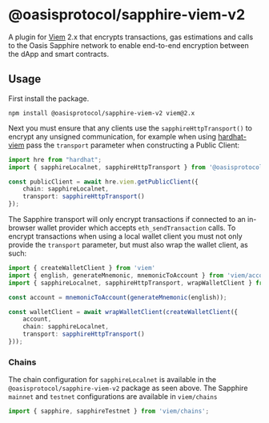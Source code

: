 # @oasisprotocol/sapphire-viem-v2

A plugin for [Viem] 2.x that encrypts transactions, gas estimations and calls to
the Oasis Sapphire network to enable end-to-end encryption between the dApp and
smart contracts.

[Viem]: https://viem.sh/

## Usage

First install the package.

```
npm install @oasisprotocol/sapphire-viem-v2 viem@2.x
```

Next you must ensure that any clients use the `sapphireHttpTransport()` to encrypt
any unsigned communication, for example when using [hardhat-viem] pass the
`transport` parameter when constructing a Public Client:

[hardhat-viem]: https://hardhat.org/hardhat-runner/docs/advanced/using-viem

```typescript
import hre from "hardhat";
import { sapphireLocalnet, sapphireHttpTransport } from '@oasisprotocol/sapphire-viem-v2';

const publicClient = await hre.viem.getPublicClient({
	chain: sapphireLocalnet,
	transport: sapphireHttpTransport()
});
```

The Sapphire transport will only encrypt transactions if connected to an
in-browser wallet provider which accepts `eth_sendTransaction` calls. To encrypt
transactions when using a local wallet client you must not only provide the
`transport` parameter, but must also wrap the wallet client, as such:

```typescript
import { createWalletClient } from 'viem'
import { english, generateMnemonic, mnemonicToAccount } from 'viem/accounts';
import { sapphireLocalnet, sapphireHttpTransport, wrapWalletClient } from '@oasisprotocol/sapphire-viem-v2';

const account = mnemonicToAccount(generateMnemonic(english));

const walletClient = await wrapWalletClient(createWalletClient({
	account,
	chain: sapphireLocalnet,
	transport: sapphireHttpTransport()
}));
```

### Chains

The chain configuration for `sapphireLocalnet` is available in the `@oasisprotocol/sapphire-viem-v2` package as seen above.
The Sapphire `mainnet` and `testnet` configurations are available in `viem/chains`
```ts
import { sapphire, sapphireTestnet } from 'viem/chains';
```
